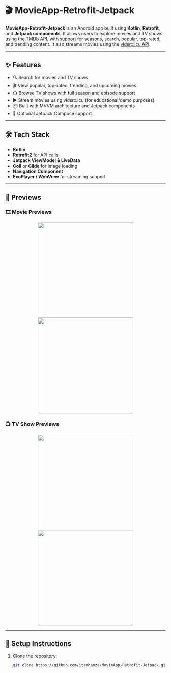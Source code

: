 # 🎬 MovieApp-Retrofit-Jetpack

**MovieApp-Retrofit-Jetpack** is an Android app built using **Kotlin**, **Retrofit**, and **Jetpack components**. It allows users to explore movies and TV shows using the [TMDb API](https://www.themoviedb.org/documentation/api), with support for seasons, search, popular, top-rated, and trending content. It also streams movies using the [vidsrc.icu API](https://vidsrc.icu/#api).

---

## ✨ Features

- 🔍 Search for movies and TV shows  
- 🎬 View popular, top-rated, trending, and upcoming movies  
- 📺 Browse TV shows with full season and episode support  
- ▶️ Stream movies using vidsrc.icu (for educational/demo purposes)  
- 📦 Built with MVVM architecture and Jetpack components  
- 🧩 Optional Jetpack Compose support  

---

## 🛠️ Tech Stack

- **Kotlin**  
- **Retrofit2** for API calls  
- **Jetpack ViewModel & LiveData**  
- **Coil** or **Glide** for image loading  
- **Navigation Component**  
- **ExoPlayer / WebView** for streaming support  

---

## 📸 Previews

### 🎞️ Movie Previews
<div align="center">
  <img src="app/images/Movie1.jpg" width="300"/>
  <img src="app/images/Movie2.jpg" width="300"/>
</div>

### 📺 TV Show Previews
<div align="center">
  <img src="app/images/TvShow1.jpg" width="300"/>
  <img src="app/images/TvShow2.jpg" width="300"/>
</div>

---

## 🚀 Setup Instructions

1. Clone the repository:
   ```bash
   git clone https://github.com/itsmhamza/MovieApp-Retrofit-Jetpack.git
